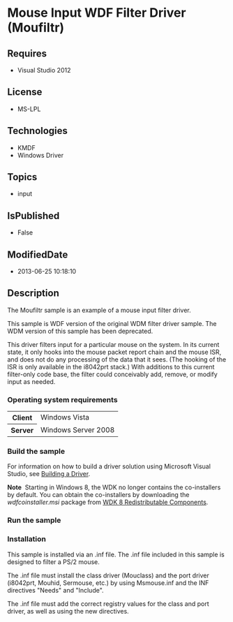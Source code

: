 # Mouse Input WDF Filter Driver (Moufiltr)
## Requires
* Visual Studio 2012
## License
* MS-LPL
## Technologies
* KMDF
* Windows Driver
## Topics
* input
## IsPublished
* False
## ModifiedDate
* 2013-06-25 10:18:10
## Description

<div id="mainSection">
<p>The Moufiltr sample is an example of a mouse input filter driver. </p>
<p>This sample is WDF version of the original WDM filter driver sample. The WDM version of this sample has been deprecated.</p>
<p>This driver filters input for a particular mouse on the system. In its current state, it only hooks into the mouse packet report chain and the mouse ISR, and does not do any processing of the data that it sees. (The hooking of the ISR is only available in
 the i8042prt stack.) With additions to this current filter-only code base, the filter could conceivably add, remove, or modify input as needed.
</p>
<h3>Operating system requirements</h3>
<table>
<tbody>
<tr>
<th>Client</th>
<td><dt>Windows&nbsp;Vista </dt></td>
</tr>
<tr>
<th>Server</th>
<td><dt>Windows Server&nbsp;2008 </dt></td>
</tr>
</tbody>
</table>
<h3>Build the sample</h3>
<p>For information on how to build a driver solution using Microsoft Visual Studio, see
<a href="http://msdn.microsoft.com/en-us/library/windows/hardware/ff554644">Building a Driver</a>.</p>
<p class="note"><b>Note</b>&nbsp;&nbsp;Starting in Windows&nbsp;8, the WDK no longer contains the co-installers by default. You can obtain the co-installers by downloading the
<i>wdfcoinstaller.msi</i> package from <a href="http://go.microsoft.com/fwlink/p/?LinkID=226396">
WDK 8 Redistributable Components</a>.</p>
<h3>Run the sample</h3>
<h3><a id="Installation"></a><a id="installation"></a><a id="INSTALLATION"></a>Installation</h3>
<p>This sample is installed via an .inf file. The .inf file included in this sample is designed to filter a PS/2 mouse.
</p>
<p>The .inf file must install the class driver (Mouclass) and the port driver (i8042prt, Mouhid, Sermouse, etc.) by using Msmouse.inf and the INF directives &quot;Needs&quot; and &quot;Include&quot;.</p>
<p>The .inf file must add the correct registry values for the class and port driver, as well as using the new directives.</p>
</div>
